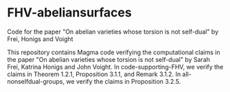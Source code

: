 # FHV-abeliansurfaces
Code for the paper "On abelian varieties whose torsion is not self-dual" by Frei, Honigs and Voight

This repository contains Magma code verifying the computational claims in the paper "On abelian varieties whose torsion is not self-dual" by Sarah Frei, Katrina Honigs and John Voight. In code-supporting-FHV, we verify the claims in Theorem 1.2.1, Proposition 3.1.1, and Remark 3.1.2.  In all-nonselfdual-groups, we verify the claims in Proposition 3.2.5. 
